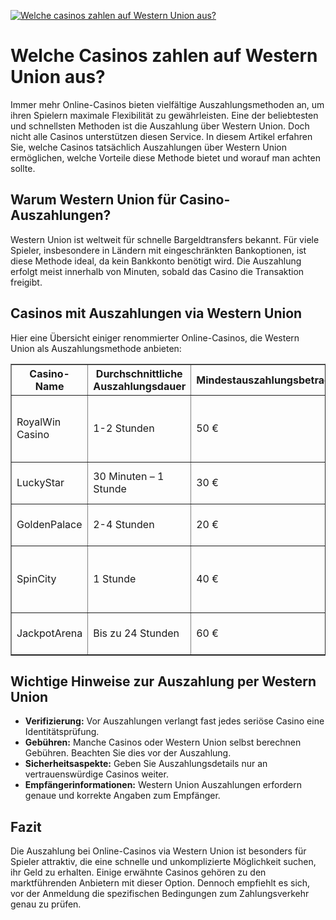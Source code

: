 [![Welche casinos zahlen auf Western Union aus?](https://123-caf.pages.dev/gitsignup.png)](https://vrmoo.ru/Bt82HjjY)

<h1>Welche Casinos zahlen auf Western Union aus?</h1> <p>Immer mehr Online-Casinos bieten vielfältige Auszahlungsmethoden an, um ihren Spielern maximale Flexibilität zu gewährleisten. Eine der beliebtesten und schnellsten Methoden ist die Auszahlung über Western Union. Doch nicht alle Casinos unterstützen diesen Service. In diesem Artikel erfahren Sie, welche Casinos tatsächlich Auszahlungen über Western Union ermöglichen, welche Vorteile diese Methode bietet und worauf man achten sollte.</p>  <h2>Warum Western Union für Casino-Auszahlungen?</h2> <p>Western Union ist weltweit für schnelle Bargeldtransfers bekannt. Für viele Spieler, insbesondere in Ländern mit eingeschränkten Bankoptionen, ist diese Methode ideal, da kein Bankkonto benötigt wird. Die Auszahlung erfolgt meist innerhalb von Minuten, sobald das Casino die Transaktion freigibt.</p>  <h2>Casinos mit Auszahlungen via Western Union</h2> <p>Hier eine Übersicht einiger renommierter Online-Casinos, die Western Union als Auszahlungsmethode anbieten:</p>  <table border="1" cellpadding="8" cellspacing="0" style="border-collapse: collapse; width: 100%;"> <thead> <tr> <th>Casino-Name</th> <th>Durchschnittliche Auszahlungsdauer</th> <th>Mindestauszahlungsbetrag</th> <th>Besondere Hinweise</th> </tr> </thead> <tbody> <tr> <td>RoyalWin Casino</td> <td>1-2 Stunden</td> <td>50 €</td> <td>Western Union nur in bestimmten Ländern verfügbar</td> </tr> <tr> <td>LuckyStar</td> <td>30 Minuten – 1 Stunde</td> <td>30 €</td> <td>Gebührenfrei ab 100 € Auszahlung</td> </tr> <tr> <td>GoldenPalace</td> <td>2-4 Stunden</td> <td>20 €</td> <td>Verifiziertes Konto erforderlich</td> </tr> <tr> <td>SpinCity</td> <td>1 Stunde</td> <td>40 €</td> <td>24/7 Kundensupport für Western Union Auszahlungen</td> </tr> <tr> <td>JackpotArena</td> <td>Bis zu 24 Stunden</td> <td>60 €</td> <td>Limit von 2.000 € pro Auszahlung</td> </tr> </tbody> </table>  <h2>Wichtige Hinweise zur Auszahlung per Western Union</h2> <ul> <li><strong>Verifizierung:</strong> Vor Auszahlungen verlangt fast jedes seriöse Casino eine Identitätsprüfung.</li> <li><strong>Gebühren:</strong> Manche Casinos oder Western Union selbst berechnen Gebühren. Beachten Sie dies vor der Auszahlung.</li> <li><strong>Sicherheitsaspekte:</strong> Geben Sie Auszahlungsdetails nur an vertrauenswürdige Casinos weiter.</li> <li><strong>Empfängerinformationen:</strong> Western Union Auszahlungen erfordern genaue und korrekte Angaben zum Empfänger.</li> </ul>  <h2>Fazit</h2> <p>Die Auszahlung bei Online-Casinos via Western Union ist besonders für Spieler attraktiv, die eine schnelle und unkomplizierte Möglichkeit suchen, ihr Geld zu erhalten. Einige erwähnte Casinos gehören zu den marktführenden Anbietern mit dieser Option. Dennoch empfiehlt es sich, vor der Anmeldung die spezifischen Bedingungen zum Zahlungsverkehr genau zu prüfen.</p>